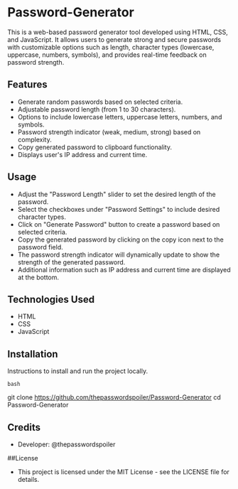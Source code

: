 # Password-Generator
This is a web-based password generator tool developed using HTML, CSS, and JavaScript. It allows users to generate strong and secure passwords with customizable options such as length, character types (lowercase, uppercase, numbers, symbols), and provides real-time feedback on password strength.



## Features

- Generate random passwords based on selected criteria.
- Adjustable password length (from 1 to 30 characters).
- Options to include lowercase letters, uppercase letters, numbers, and symbols.
- Password strength indicator (weak, medium, strong) based on complexity.
- Copy generated password to clipboard functionality.
- Displays user's IP address and current time.


## Usage

- Adjust the "Password Length" slider to set the desired length of the password.
- Select the checkboxes under "Password Settings" to include desired character types.
- Click on "Generate Password" button to create a password based on selected criteria.
- Copy the generated password by clicking on the copy icon next to the password field.
- The password strength indicator will dynamically update to show the strength of the generated password.
- Additional information such as IP address and current time are displayed at the bottom.

## Technologies Used
- HTML
- CSS
- JavaScript

## Installation

Instructions to install and run the project locally.

`bash`

git clone https://github.com/thepasswordspoiler/Password-Generator
cd Password-Generator





## Credits
- Developer: @thepasswordspoiler



##License
- This project is licensed under the MIT License - see the LICENSE file for details.
